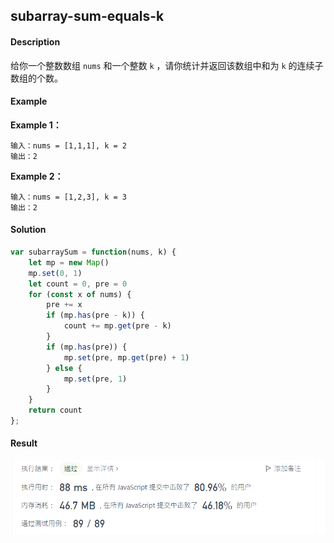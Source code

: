 ## subarray-sum-equals-k



#### Description

给你一个整数数组 `nums` 和一个整数 `k` ，请你统计并返回该数组中和为 `k` 的连续子数组的个数。



#### Example

**Example 1：**

```
输入：nums = [1,1,1], k = 2
输出：2
```

**Example 2：**

```
输入：nums = [1,2,3], k = 3
输出：2
```



#### Solution

```js
var subarraySum = function(nums, k) {
    let mp = new Map()
    mp.set(0, 1)
    let count = 0, pre = 0
    for (const x of nums) {
        pre += x
        if (mp.has(pre - k)) {
            count += mp.get(pre - k)
        }
        if (mp.has(pre)) {
            mp.set(pre, mp.get(pre) + 1)
        } else {
            mp.set(pre, 1)
        }
    }
    return count
};
```



#### Result

![image-20211127171155285](image/image-20211127171155285.png)